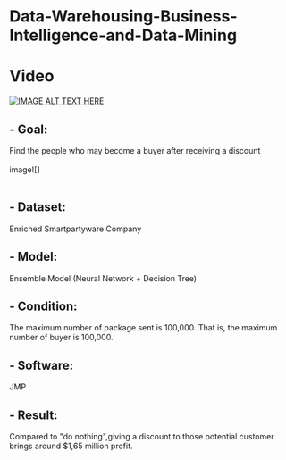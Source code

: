 # Data-Warehousing-Business-Intelligence-and-Data-Mining
# Video
[![IMAGE ALT TEXT HERE](http://img.youtube.com/vi/R0uufIdWCD4/0.jpg)](https://www.youtube.com/watch?v=FlVsnXsQAdI)


## - Goal:
Find the people who may become a buyer after receiving a discount 
<br></br>
image![] 
<br></br>
## - Dataset:
Enriched Smartpartyware Company

## - Model:
Ensemble Model (Neural Network + Decision Tree)

## - Condition:
The maximum number of package sent is 100,000. That is, the maximum number of buyer is 100,000.

## - Software:
JMP

## - Result:
Compared to "do nothing",giving a discount to those potential customer brings around $1,65 million profit.
